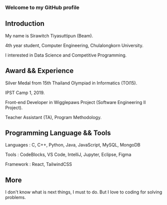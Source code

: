 ### Welcome to my GitHub profile

## Introduction
My name is Sirawitch Tiyasuttipun (Beam).

4th year student, Computer Engineering, Chulalongkorn University.

I interested in Data Science and Competitive Programming.

## Award && Experience
Silver Medal from 15th Thailand Olympiad in Informatics (TOI15).

IPST Camp 1, 2019.

Front-end Developer in Wigglepaws Project (Software Engineering II Project).

Teacher Assistant (TA), Program Methodology.

## Programming Language && Tools

Languages : C, C++, Python, Java, JavaScript, MySQL, MongoDB

Tools : CodeBlocks, VS Code, IntelliJ, Jupyter, Eclipse, Figma

Framework : React, TailwindCSS

## More
I don't know what is next things, I must to do. But I love to coding for solving problems.
